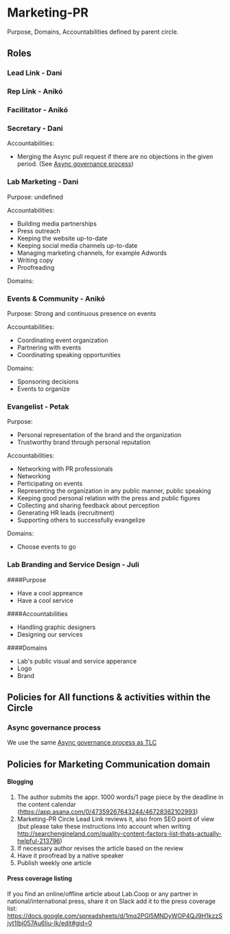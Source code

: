 # Marketing-PR

Purpose, Domains, Accountabilities defined by parent circle.

## Roles

### Lead Link - Dani
### Rep Link - Anikó
### Facilitator - Anikó
### Secretary - Dani
Accountabilities:
 - Merging the Async pull request if there are no objections in the given period. (See [Async governance process](#async-governance-process))

### Lab Marketing - Dani

Purpose: undefined

Accountabilities:
- Building media partnerships
- Press outreach
- Keeping the website up-to-date
- Keeping social media channels up-to-date
- Managing marketing channels, for example Adwords
- Writing copy
- Proofreading

Domains:

### Events & Community - Anikó

Purpose: Strong and continuous presence on events

Accountabilities:
- Coordinating event organization
- Partnering with events
- Coordinating speaking opportunities

Domains:
- Sponsoring decisions
- Events to organize

### Evangelist - Petak

Purpose:
- Personal representation of the brand and the organization
- Trustworthy brand through personal reputation

Accountabilities:
- Networking with PR professionals
- Networking
- Perticipating on events
- Representing the organization in any public manner, public speaking
- Keeping good personal relation with the press and public figures
- Collecting and sharing feedback about perception
- Generating HR leads (recruitment)
- Supporting others to successfully evangelize

Domains:
- Choose events to go

### Lab Branding and Service Design - Juli

####Purpose
- Have a cool appreance 
- Have a cool service

####Accountabilities
- Handling graphic designers
- Designing our services

####Domains
- Lab's public visual and service apperance
- Logo
- Brand


## Policies for All functions & activities within the Circle

### Async governance process
We use the same [Async governance process as TLC](README.md#policy-async-governance-process-tlc)

## Policies for Marketing Communication domain

#### Blogging
1. The author submits the appr. 1000 words/1 page piece by the deadline in the content calendar (https://app.asana.com/0/47359267643244/46728362102993)
2. Marketing-PR Circle Lead Link reviews it, also from SEO point of view (but please take these instructions into account when writing http://searchengineland.com/quality-content-factors-list-thats-actually-helpful-213796)
3. If necessary author revises the article based on the review
4. Have it proofread by a native speaker
5. Publish weekly one article

#### Press coverage listing
If you find an online/offline article about Lab.Coop or any partner in national/international press, share it on Slack add it to the press coverage list: https://docs.google.com/spreadsheets/d/1mq2PGI5MNDyWOP4QJ9H1kzzSjyt1Ibj057Au6Iiu-Ik/edit#gid=0
